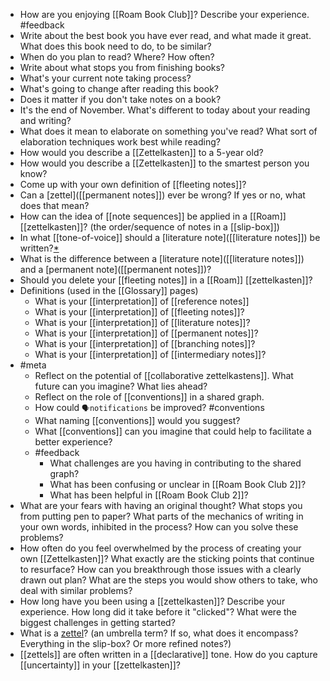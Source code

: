 - How are you enjoying [[Roam Book Club]]? Describe your experience. #feedback
- Write about the best book you have ever read, and what made it great. What does this book need to do, to be similar?
- When do you plan to read? Where? How often?
- Write about what stops you from finishing books?
- What's your current note taking process?
- What's going to change after reading this book?
- Does it matter if you don't take notes on a book?
- It's the end of November. What's different to today about your reading and writing?
- What does it mean to elaborate on something you've read? What sort of elaboration techniques work best while reading?
- How would you describe a [[Zettelkasten]] to a 5-year old?
- How would you describe a [[Zettelkasten]] to the smartest person you know?
- Come up with your own definition of [[fleeting notes]]? 
- Can a [zettel]([[permanent notes]]) ever be wrong? If yes or no, what does that mean?
- How can the idea of [[note sequences]] be applied in a [[Roam]] [[zettelkasten]]? (the order/sequence of notes in a [[slip-box]])
- In what [[tone-of-voice]] should a [literature note]([[literature notes]]) be written?[*](((nwItsAHTd)))
- What is the difference between a [literature note]([[literature notes]]) and a [permanent note]([[permanent notes]])?
- Should you delete your [[fleeting notes]] in a [[Roam]] [[zettelkasten]]?
- Definitions (used in the [[Glossary]] pages)
    - What is your [[interpretation]] of [[reference notes]]
    - What is your [[interpretation]] of [[fleeting notes]]?
    - What is your [[interpretation]] of [[literature notes]]?
    - What is your [[interpretation]] of [[permanent notes]]?
    - What is your [[interpretation]] of [[branching notes]]?
    - What is your [[interpretation]] of [[intermediary notes]]?
- #meta
    - Reflect on the potential of [[collaborative zettelkastens]]. What future can you imagine? What lies ahead?
    - Reflect on the role of [[conventions]] in a shared graph.
    - How could `🗣notifications` be improved? #conventions
    - What naming [[conventions]] would you suggest?
    - What [[conventions]] can you imagine that could help to facilitate a better experience?
    - #feedback
        - What challenges are you having in contributing to the shared graph?
        - What has been confusing or unclear in [[Roam Book Club 2]]?
        - What has been helpful in [[Roam Book Club 2]]? 
- What are your fears with having an original thought? What stops you from putting pen to paper? What parts of the mechanics of writing in your own words, inhibited in the process? How can you solve these problems?
- How often do you feel overwhelmed by the process of creating your own [[Zettelkasten]]? What exactly are the sticking points that continue to resurface? How can you breakthrough those issues with a clearly drawn out plan? What are the steps you would show others to take, who deal with similar problems?
- How long have you been using a [[zettelkasten]]? Describe your experience. How long did it take before it "clicked"? What were the biggest challenges in getting started?
- What is a [zettel]([[zettels]])? (an umbrella term? If so, what does it encompass? Everything in the slip-box? Or more refined notes?)
- [[zettels]] are often written in a [[declarative]] tone. How do you capture [[uncertainty]] in your [[zettelkasten]]? 

